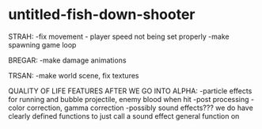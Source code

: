 # untitled-fish-down-shooter

STRAH:
    -fix movement - player speed not being set properly
    -make spawning game loop

BREGAR:
    -make damage animations

TRSAN:
    -make world scene, fix textures


QUALITY OF LIFE FEATURES AFTER WE GO INTO ALPHA:
    -particle effects for running and bubble projectile, enemy blood when hit
    -post processing - color correction, gamma correction
    -possibly sound effects??? we do have clearly defined functions to just call a sound effect general function on
